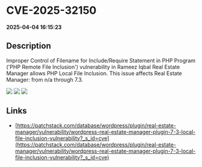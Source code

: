 # CVE-2025-32150

**2025-04-04 16:15:23**

## Description
Improper Control of Filename for Include/Require Statement in PHP Program ('PHP Remote File Inclusion') vulnerability in Rameez Iqbal Real Estate Manager allows PHP Local File Inclusion. This issue affects Real Estate Manager: from n/a through 7.3.

![](https://img.shields.io/static/v1?label=Score&message=7.5&color=red)
![](https://img.shields.io/static/v1?label=Severity&message=HIGH&color=red)
![](https://img.shields.io/static/v1?label=CWE&message=RFI&color=green)

## Links
- [https://patchstack.com/database/wordpress/plugin/real-estate-manager/vulnerability/wordpress-real-estate-manager-plugin-7-3-local-file-inclusion-vulnerability?_s_id=cve](https://patchstack.com/database/wordpress/plugin/real-estate-manager/vulnerability/wordpress-real-estate-manager-plugin-7-3-local-file-inclusion-vulnerability?_s_id=cve)
